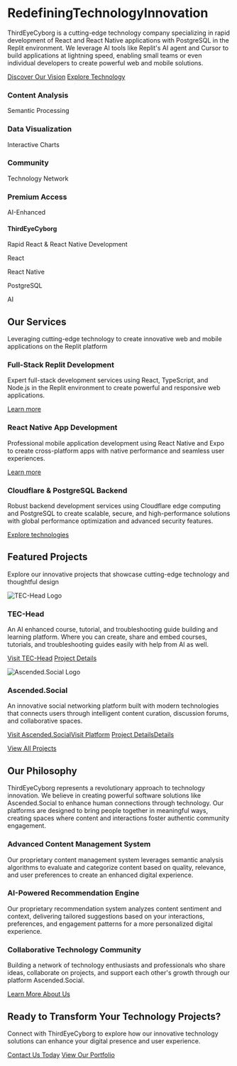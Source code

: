 # RedefiningTechnologyInnovation

ThirdEyeCyborg is a cutting-edge technology company specializing in rapid development of React and React Native applications with PostgreSQL in the Replit environment. We leverage AI tools like Replit's AI agent and Cursor to build applications at lightning speed, enabling small teams or even individual developers to create powerful web and mobile solutions.

[Discover Our Vision](https://thirdeyecyborg.com/about) [Explore Technology](https://thirdeyecyborg.com/technologies)

### Content Analysis

Semantic Processing

### Data Visualization

Interactive Charts

### Community

Technology Network

### Premium Access

AI-Enhanced

#### ThirdEyeCyborg

Rapid React & React Native Development

React

React Native

PostgreSQL

AI

## Our Services

Leveraging cutting-edge technology to create innovative web and mobile applications on the Replit platform

### Full-Stack Replit Development

Expert full-stack development services using React, TypeScript, and Node.js in the Replit environment to create powerful and responsive web applications.

[Learn more](https://thirdeyecyborg.com/technologies)

### React Native App Development

Professional mobile application development using React Native and Expo to create cross-platform apps with native performance and seamless user experiences.

[Learn more](https://thirdeyecyborg.com/technologies)

### Cloudflare & PostgreSQL Backend

Robust backend development services using Cloudflare edge computing and PostgreSQL to create scalable, secure, and high-performance solutions with global performance optimization and advanced security features.

[Explore technologies](https://thirdeyecyborg.com/technologies)

## Featured Projects

Explore our innovative projects that showcase cutting-edge technology and thoughtful design

![TEC-Head Logo](https://thirdeyecyborg.com/assets/tec-head-logo-KOuI-Uv6.png)

### TEC-Head

An AI enhanced course, tutorial, and troubleshooting guide building and learning platform. Where you can create, share and embed courses, tutorials, and troubleshooting guides easily with help from AI as well.

[Visit TEC-Head](https://techead.thirdeyecyborg.com/) [Project Details](https://thirdeyecyborg.com/projects)

![Ascended.Social Logo](https://thirdeyecyborg.com/assets/ascended-social-logo-C0v_d8c2.png)

### Ascended.Social

An innovative social networking platform built with modern technologies that connects users through intelligent content curation, discussion forums, and collaborative spaces.

[Visit Ascended.SocialVisit Platform](https://ascended.social/) [Project DetailsDetails](https://thirdeyecyborg.com/projects)

[View All Projects](https://thirdeyecyborg.com/projects)

## Our Philosophy

ThirdEyeCyborg represents a revolutionary approach to technology innovation. We believe in creating powerful software solutions like Ascended.Social to enhance human connections through technology. Our platforms are designed to bring people together in meaningful ways, creating spaces where content and interactions foster authentic community engagement.

### Advanced Content Management System

Our proprietary content management system leverages semantic analysis algorithms to evaluate and categorize content based on quality, relevance, and user preferences to create an enhanced digital experience.

### AI-Powered Recommendation Engine

Our proprietary recommendation system analyzes content sentiment and context, delivering tailored suggestions based on your interactions, preferences, and engagement patterns for a more personalized digital experience.

### Collaborative Technology Community

Building a network of technology enthusiasts and professionals who share ideas, collaborate on projects, and support each other's growth through our platform Ascended.Social.

[Learn More About Us](https://thirdeyecyborg.com/about)

## Ready to Transform Your Technology Projects?

Connect with ThirdEyeCyborg to explore how our innovative technology solutions can enhance your digital presence and user experience.

[Contact Us Today](https://thirdeyecyborg.com/contact) [View Our Portfolio](https://thirdeyecyborg.com/projects)